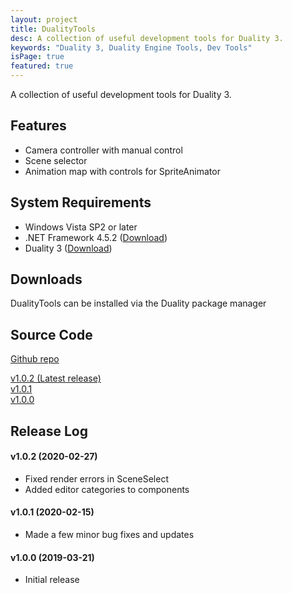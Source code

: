 ```yaml
---
layout: project
title: DualityTools
desc: A collection of useful development tools for Duality 3.
keywords: "Duality 3, Duality Engine Tools, Dev Tools"
isPage: true
featured: true
---
```


A collection of useful development tools for Duality 3.

## Features
* Camera controller with manual control
* Scene selector
* Animation map with controls for SpriteAnimator

## System Requirements
* Windows Vista SP2 or later
* .NET Framework 4.5.2 ([Download](https://www.microsoft.com/en-us/download/details.aspx?id=40773))
* Duality 3 ([Download](http://get.duality2d.net))

## Downloads
DualityTools can be installed via the Duality package manager 

## Source Code
[Github repo](https://github.com/gregnk/DualityTools/)

[v1.0.2 (Latest release)](https://github.com/gregnk/DualityTools/archive/v1.0.2.zip)<br>
[v1.0.1](https://github.com/gregnk/DualityTools/archive/v1.0.1.zip)<br>
[v1.0.0](https://github.com/gregnk/DualityTools/archive/v1.0.0.zip)

## Release Log
#### v1.0.2 (2020-02-27)
* Fixed render errors in SceneSelect
* Added editor categories to components

#### v1.0.1 (2020-02-15)
* Made a few minor bug fixes and updates

#### v1.0.0 (2019-03-21)
* Initial release